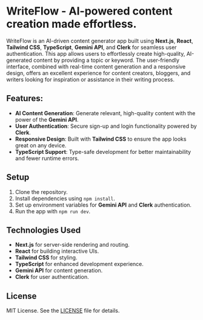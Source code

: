 # WriteFlow - AI-powered content creation made effortless.

WriteFlow is an AI-driven content generator app built using **Next.js**, **React**, **Tailwind CSS**, **TypeScript**, **Gemini API**, and **Clerk** for seamless user authentication. This app allows users to effortlessly create high-quality, AI-generated content by providing a topic or keyword. The user-friendly interface, combined with real-time content generation and a responsive design, offers an excellent experience for content creators, bloggers, and writers looking for inspiration or assistance in their writing process.

## Features:

- **AI Content Generation**: Generate relevant, high-quality content with the power of the **Gemini API**.
- **User Authentication**: Secure sign-up and login functionality powered by **Clerk**.
- **Responsive Design**: Built with **Tailwind CSS** to ensure the app looks great on any device.
- **TypeScript Support**: Type-safe development for better maintainability and fewer runtime errors.

## Setup

1. Clone the repository.
2. Install dependencies using `npm install`.
3. Set up environment variables for **Gemini API** and **Clerk** authentication.
4. Run the app with `npm run dev`.

## Technologies Used

- **Next.js** for server-side rendering and routing.
- **React** for building interactive UIs.
- **Tailwind CSS** for styling.
- **TypeScript** for enhanced development experience.
- **Gemini API** for content generation.
- **Clerk** for user authentication.

## License

MIT License. See the [LICENSE](LICENSE) file for details.
